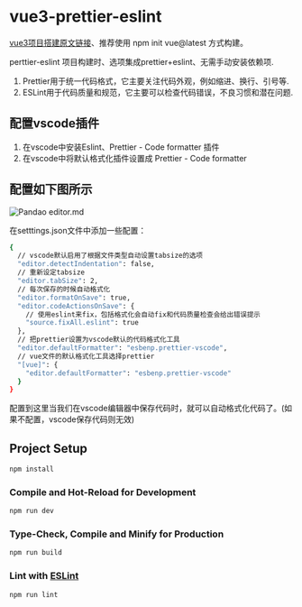 # vue3-prettier-eslint

[vue3项目搭建原文链接](https://www.jianshu.com/p/c9b130c0ba6a)、推荐使用 npm init vue@latest 方式构建。

perttier-eslint 项目构建时、选项集成prettier+eslint、无需手动安装依赖项.

1. Prettier用于统一代码格式，它主要关注代码外观，例如缩进、换行、引号等.
2. ESLint用于代码质量和规范，它主要可以检查代码错误，不良习惯和潜在问题.

## 配置vscode插件

1. 在vscode中安装Eslint、Prettier - Code formatter 插件
2. 在vscode中将默认格式化插件设置成 Prettier - Code formatter

## 配置如下图所示

<!-- ![Pandao editor.md](https://raw.githubusercontent.com/whiskyma/vue3-elementui/master/src/assets/images/1.png "Pandao editor.md") -->

![Pandao editor.md](https://img-blog.csdnimg.cn/8345b7c47fcc424890e1d600f91b8f7f.png 'Pandao editor.md')

在setttings.json文件中添加一些配置：

```sh
{
  // vscode默认启用了根据文件类型自动设置tabsize的选项
  "editor.detectIndentation": false,
  // 重新设定tabsize
  "editor.tabSize": 2,
  // 每次保存的时候自动格式化
  "editor.formatOnSave": true,
  "editor.codeActionsOnSave": {
    // 使用eslint来fix，包括格式化会自动fix和代码质量检查会给出错误提示
    "source.fixAll.eslint": true
  },
  // 把prettier设置为vscode默认的代码格式化工具
  "editor.defaultFormatter": "esbenp.prettier-vscode",
  // vue文件的默认格式化工具选择prettier
  "[vue]": {
    "editor.defaultFormatter": "esbenp.prettier-vscode"
  }
}
```

配置到这里当我们在vscode编辑器中保存代码时，就可以自动格式化代码了。(如果不配置，vscode保存代码则无效)

## Project Setup

```sh
npm install
```

### Compile and Hot-Reload for Development

```sh
npm run dev
```

### Type-Check, Compile and Minify for Production

```sh
npm run build
```

### Lint with [ESLint](https://eslint.org/)

```sh
npm run lint
```
